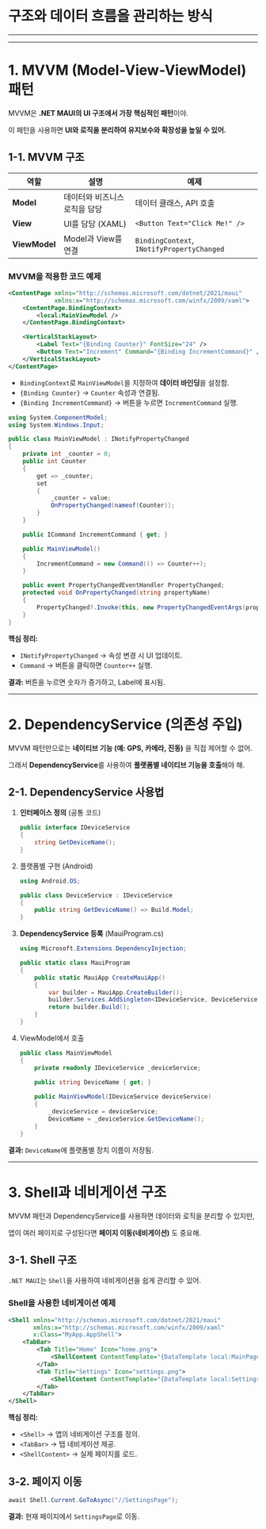 # 구조와 데이터 흐름을 관리하는 방식

---

---

# **1. MVVM (Model-View-ViewModel) 패턴**

MVVM은 **.NET MAUI의 UI 구조에서 가장 핵심적인 패턴**이야.

이 패턴을 사용하면 **UI와 로직을 분리하여 유지보수와 확장성을 높일 수 있어.**

## **1-1. MVVM 구조**

| 역할 | 설명 | 예제 |
| --- | --- | --- |
| **Model** | 데이터와 비즈니스 로직을 담당 | 데이터 클래스, API 호출 |
| **View** | UI를 담당 (XAML) | `<Button Text="Click Me!" />` |
| **ViewModel** | Model과 View를 연결 | `BindingContext`, `INotifyPropertyChanged` |

### MVVM을 적용한 코드 예제

```xml
<ContentPage xmlns="http://schemas.microsoft.com/dotnet/2021/maui"
             xmlns:x="http://schemas.microsoft.com/winfx/2009/xaml">
    <ContentPage.BindingContext>
        <local:MainViewModel />
    </ContentPage.BindingContext>

    <VerticalStackLayout>
        <Label Text="{Binding Counter}" FontSize="24" />
        <Button Text="Increment" Command="{Binding IncrementCommand}" />
    </VerticalStackLayout>
</ContentPage>
```

- `BindingContext`로 `MainViewModel`을 지정하여 **데이터 바인딩**을 설정함.
- `{Binding Counter}` → `Counter` 속성과 연결됨.
- `{Binding IncrementCommand}` → 버튼을 누르면 `IncrementCommand` 실행.

```csharp
using System.ComponentModel;
using System.Windows.Input;

public class MainViewModel : INotifyPropertyChanged
{
    private int _counter = 0;
    public int Counter
    {
        get => _counter;
        set
        {
            _counter = value;
            OnPropertyChanged(nameof(Counter));
        }
    }

    public ICommand IncrementCommand { get; }

    public MainViewModel()
    {
        IncrementCommand = new Command(() => Counter++);
    }

    public event PropertyChangedEventHandler PropertyChanged;
    protected void OnPropertyChanged(string propertyName)
    {
        PropertyChanged?.Invoke(this, new PropertyChangedEventArgs(propertyName));
    }
}
```

**핵심 정리:**

- `INotifyPropertyChanged` → 속성 변경 시 UI 업데이트.
- `Command` → 버튼을 클릭하면 `Counter++` 실행.

**결과:** 버튼을 누르면 숫자가 증가하고, Label에 표시됨.

---

# **2. DependencyService (의존성 주입)**

MVVM 패턴만으로는 **네이티브 기능 (예: GPS, 카메라, 진동)** 을 직접 제어할 수 없어.

그래서 **DependencyService**를 사용하여 **플랫폼별 네이티브 기능을 호출**해야 해.

## **2-1. DependencyService 사용법**

1. **인터페이스 정의** (공통 코드)
    
    ```csharp
    public interface IDeviceService
    {
        string GetDeviceName();
    }
    ```
    
2. 플랫폼별 구현 (Android)
    
    ```csharp
    using Android.OS;
    
    public class DeviceService : IDeviceService
    {
        public string GetDeviceName() => Build.Model;
    }
    ```
    
3. **DependencyService 등록** (MauiProgram.cs)
    
    ```csharp
    using Microsoft.Extensions.DependencyInjection;
    
    public static class MauiProgram
    {
        public static MauiApp CreateMauiApp()
        {
            var builder = MauiApp.CreateBuilder();
            builder.Services.AddSingleton<IDeviceService, DeviceService>();
            return builder.Build();
        }
    }
    ```
    
4. ViewModel에서 호출
    
    ```csharp
    public class MainViewModel
    {
        private readonly IDeviceService _deviceService;
        
        public string DeviceName { get; }
    
        public MainViewModel(IDeviceService deviceService)
        {
            _deviceService = deviceService;
            DeviceName = _deviceService.GetDeviceName();
        }
    }
    ```
    

**결과:** `DeviceName`에 플랫폼별 장치 이름이 저장됨.

---

# **3. Shell과 네비게이션 구조**

MVVM 패턴과 DependencyService를 사용하면 데이터와 로직을 분리할 수 있지만,

앱이 여러 페이지로 구성된다면 **페이지 이동(네비게이션)** 도 중요해.

## **3-1. Shell 구조**

`.NET MAUI`는 `Shell`을 사용하여 네비게이션을 쉽게 관리할 수 있어.

### **Shell을 사용한 네비게이션 예제**

```xml
<Shell xmlns="http://schemas.microsoft.com/dotnet/2021/maui"
       xmlns:x="http://schemas.microsoft.com/winfx/2009/xaml"
       x:Class="MyApp.AppShell">
    <TabBar>
        <Tab Title="Home" Icon="home.png">
            <ShellContent ContentTemplate="{DataTemplate local:MainPage}" />
        </Tab>
        <Tab Title="Settings" Icon="settings.png">
            <ShellContent ContentTemplate="{DataTemplate local:SettingsPage}" />
        </Tab>
    </TabBar>
</Shell>
```

**핵심 정리:**

- `<Shell>` → 앱의 네비게이션 구조를 정의.
- `<TabBar>` → 탭 네비게이션 제공.
- `<ShellContent>` → 실제 페이지를 로드.

## 3-2. 페이지 이동

```csharp
await Shell.Current.GoToAsync("//SettingsPage");
```

**결과:** 현재 페이지에서 `SettingsPage`로 이동.